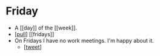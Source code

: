 # Friday

- A [[day]] of the [[week]].
- [[pull]] [[fridays]]
- On Fridays I have no work meetings. I'm happy about it.
  - [[tweet]]


[//begin]: # "Autogenerated link references for markdown compatibility"
[pull]: pull "Pull"
[tweet]: tweet "Tweet"
[//end]: # "Autogenerated link references"
